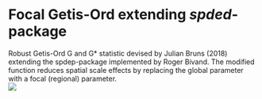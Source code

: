# Focal Getis-Ord extending *spded*-package
Robust Getis-Ord G and G* statistic devised by Julian Bruns (2018) extending the spdep-package implemented by Roger Bivand. The modified function reduces spatial scale effects by replacing the global parameter with a focal (regional) parameter.</br>
<img src="https://render.githubusercontent.com/render/math?math=e^{i +\pi} =x+1">
